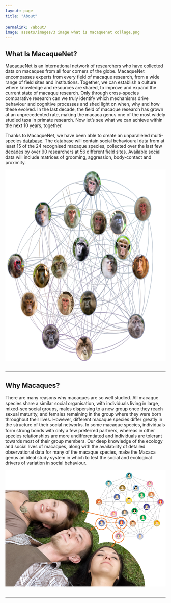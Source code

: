 ```yaml
---
layout: page
title: "About"

permalink: /about/
image: assets/images/3 image what is macaquenet collage.png
---
```


## What Is MacaqueNet?

MacaqueNet is an international network of researchers who have collected data on macaques from all four corners of the globe. MacaqueNet encompasses experts from every field of macaque research, from a wide range of field sites and institutions. Together, we can establish a culture where knowledge and resources are shared, to improve and expand the current state of macaque research. Only through cross-species comparative research can we truly identify which mechanisms drive behaviour and cognitive processes and shed light on when, why and how these evolved. In the last decade, the field of macaque research has grown at an unprecedented rate, making the macaca genus one of the most widely studied taxa in primate research. Now let’s see what we can achieve within the next 10 years, together.

Thanks to MacaqueNet, we have been able to create an unparalleled multi-species <a href="{{ 'database' | absolute_url }}">database</a>. The database will contain social behavioural data from at least 15 of the 24 recognised macaque species, collected over the last few decades by over 90 researchers at 56 different field sites. Available social data will include matrices of grooming, aggression, body-contact and proximity.

<div style="text-align:center"><img class="image" src="/assets/images/macaque_network.png" width="600" height="600"/></div><br/>

***

## Why Macaques?

There are many reasons why macaques are so well studied. All macaque species share a similar social organisation, with individuals living in large, mixed-sex social groups, males dispersing to a new group once they reach sexual maturity, and females remaining in the group where they were born throughout their lives. However, different macaque species differ greatly in the structure of their social networks. In some macaque species, individuals form strong bonds with only a few preferred partners, whereas in other species relationships are more undifferentiated and individuals are tolerant towards most of their group members. Our deep knowledge of the ecology and social lives of macaques, along with the availability of detailed observational data for many of the macaque species, make the Macaca genus an ideal study system in which to test the social and ecological drivers of variation in social behaviour.

<div style="text-align:center"><img class="image" src="/assets/images/social network image.png" /></div><br/>

***
